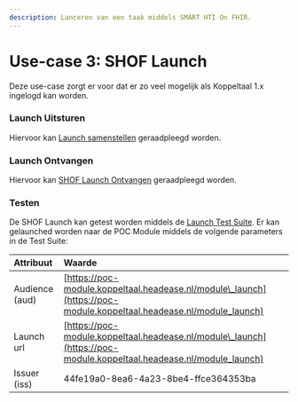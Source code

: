 ```yaml
---
description: Lanceren van een taak middels SMART HTI On FHIR.
---
```


# Use-case 3: SHOF Launch

Deze use-case zorgt er voor dat er zo veel mogelijk als Koppeltaal 1.x ingelogd kan worden.

### Launch Uitsturen

Hiervoor kan [Launch samenstellen](../../technische-howto/launchen/launch-samenstellen/) geraadpleegd worden.

### Launch Ontvangen

Hiervoor kan [SHOF Launch Ontvangen](../../technische-howto/launchen/smart-hti-on-fhir-launch-ontvangen.md) geraadpleegd worden.

### Testen

De SHOF Launch kan getest worden middels de [Launch Test Suite](https://launch-testsuite.koppeltaal.headease.nl/portal.html). Er kan gelaunched worden naar de POC Module middels de volgende parameters in de Test Suite:

| Attribuut | Waarde |
| :--- | :--- |
| Audience \(aud\) | [https://poc-module.koppeltaal.headease.nl/module\_launch](https://poc-module.koppeltaal.headease.nl/module_launch) |
| Launch url | [https://poc-module.koppeltaal.headease.nl/module\_launch](https://poc-module.koppeltaal.headease.nl/module_launch) |
| Issuer \(iss\) | 44fe19a0-8ea6-4a23-8be4-ffce364353ba |

